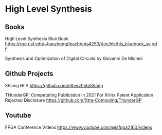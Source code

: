 
#   High Level Synthesis

## Books
High Level Synthesis Blue Book https://cse.usf.edu/~haozheng/teach/cda4253/doc/hls/hls_bluebook_uv.pdf

Synthesis and Optimization of Digital Circuits by Giovanni De Micheli

## Github Projects
Shlang HLS https://github.com/etherzhhb/Shang

THunderGP, Competating Publication in 2021 For Xilinx Patent Application Rejected Disclosure https://github.com/Xtra-Computing/ThunderGP

## Youtube
FPGA Conference Videos https://www.youtube.com/@isfpga2160/videos

